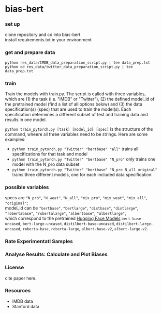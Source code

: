 # bias-bert

### set up
clone repository and cd into bias-bert  
install requirements.txt in your environment  

### get and prepare data 
`python res_data/IMDB_data_preparation_script.py | tee data_prep.txt`  
`python cd res_data/twitter_data_preparation_script.py | tee data_prep.txt`  

### train
Train the models with train.py. The script is called with three variables, which are (1) the task (i.e. "IMDB" or "Twitter"), (2) the defined model_id of the pretrained model (find a list of all options below) and (3) the data specification(s) (spec) that are used to train the model(s). Each specification determines a different subset of test and training data and results in one model.  

`python train_pytorch.py [task] [model_id] [spec]` is the structure of the command, wheere all three variables need to be strings. Here are some examples:  
  
- `python train_pytorch.py "Twitter" "bertbase" "all"` trains all specifications for that task and model  
- `python train_pytorch.py "Twitter" "bertbase" "N_pro"` only trains one model with the N_pro data subset  
- `python train_pytorch.py "Twitter" "bertbase" "N_pro N_all original"` trains three different models, one for each included data specification  


### possible variables
specs are `"N_pro"`, `"N_weat"`, `"N_all"`, `"mix_pro"`, `"mix_weat"`, `"mix_all"`, `"original"`;  
model_id can be `"bertbase"`, `"bertlarge"`, `"distbase"`, `"distlarge"`, `"robertabase"`, `"robertalarge"`, `"albertbase"`, `"albertlarge"`,  
which correspond to the pretrained [Hugging Face Models](https://huggingface.co/models) `bert-base-uncased`, `bert-large-uncased`, `distilbert-base-uncased`, `distilbert-large-uncased`, `roberta-base`, `roberta-large`, `albert-base-v2`, `albert-large-v2`.   

### Rate Experimentatl Samples 



### Analyse Results: Calculate and Plot Biases



### License 
cite paper here.  


### Resources 
- IMDB data  
- Stanford data  

